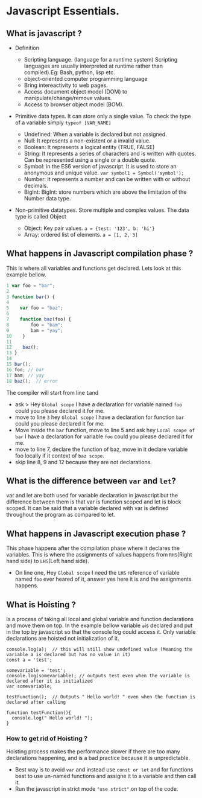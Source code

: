  # Javascript Essentials.
 
 
## What is javascript ?
- Definition 
  - Scripting language. (language for a runtime system) Scripting languages are usually interpreted at runtime rather than compiled).Eg: Bash, python, lisp etc.
  - object-oriented computer programming language
  - Bring intereactivity to web pages.
  - Access document object model (DOM) to manipulate/change/remove values.
  - Access to browser object model (BOM).
  
- Primitive data types. It can store only a single value. To check the type of a variable simply `typeof [VAR_NAME]`
  - Undefined: When a variable is declared but not assigned.
  - Null: It represents a non-existent or a invalid value.
  - Boolean: It represents a logical entity (TRUE, FALSE)
  - String: It represents a series of characters and is written with quotes. Can be represented using a single or a double quote.
  - Symbol: in the ES6 version of javascript. It is used to store an anonymous and unique value. `var symbol1 = Symbol('symbol');`
  - Number: It represents a number and can be written with or without decimals.
  - BigInt: BigInt: store numbers which are above the limitation of the Number data type. 

- Non-primitive datatypes. Store multiple and complex values. The data type is called Object
  - Object: Key pair values. `a = {test: '123', b: 'hi'} `
  - Array: ordered list of elements. `a = [1, 2, 3]`

## What happens in Javascript compilation phase ?
This is where all variables and functions get declared.
Lets look at this example bellow.

```javascript
1 var foo = "bar";
2
3 function bar() {
4
5    var foo = "baz";
6
7    function baz(foo) {
8        foo = "bam";
9        bam = "yay";
10    }
11
12    baz();
13 }
14
15 bar();
16 foo; // bar
17 bam; // yay
18 baz();  // error
```
The compiler will start from line `1`and 
- ask > Hey `Global scope` I have a declaration for variable named `foo` could you please declared it for me.
- move to line `3` hey `Global scope` I have a declaration for function `bar` could you please declared it for me.
- Move inside the `bar` function, move to line 5 and ask hey `Local scope of bar` I have a declaration for variable `foo` could you please declared it for me.
- move to line 7, declare the function of baz, move in it declare variable foo locally if it context of `baz scope`.
- skip line 8, 9 and 12 because they are not declarations.
## What is the difference between `var` and `let`?
var and let are both used for variable declaration in javascript but the difference between them is that var is function scoped and let is block scoped. It can be said that a variable declared with var is defined throughout the program as compared to let.

## What happens in Javascript execution phase ?
This phase happens after the compilation phase where it declares the variables. This is where the assignments of values happens from `RHS`(Right hand side) to `LHS`(Left hand side).
- On line one, Hey `Global scope` I need the `LHS` reference of variable named `foo` ever heared of it, answer yes here it is and the assignments happens. 
## What is Hoisting ? 
Is a process of taking all local and global variable and function declarations and move them on top.
In the example bellow variable `a`is declared and put in the top by javascript so that the console log could access it.
Only variable declarations are hoisted not initialization of it.
```
console.log(a);  // this will still show undefined value (Meaning the variable a is declared but has no value in it)
const a = 'test';
```

```
somevariable = 'test';
console.log(somevariable); // outputs test even when the variable is declared after it is initialized	
var somevariable;
```

```
testFunction();  // Outputs " Hello world! " even when the function is declared after calling

function testFunction(){ 
  console.log(" Hello world! ");
}
```
### How to get rid of Hoisting ?
Hoisting process makes the performance slower if there are too many declarations happening, and is a bad practice because it is unpredictable.
- Best way is to avoid `var` and instead use `const or let` and for functions best to use un-named functions and assigne it to a variable and then call it.
- Run the javascript in strict mode `"use strict"` on top of the code.


